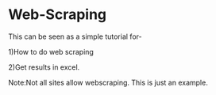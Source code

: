 # Web-Scraping
This can be seen as a simple tutorial for-

1)How to do web scraping 

2)Get results in excel. 

Note:Not all sites allow webscraping. This is just an example.
